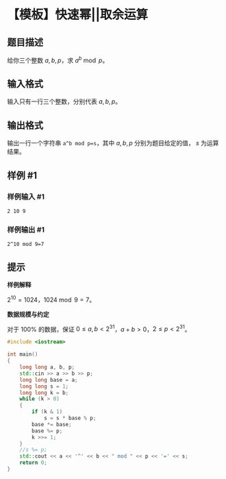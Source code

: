 # 【模板】快速幂||取余运算

## 题目描述

给你三个整数 $a,b,p$，求 $a^b \bmod p$。

## 输入格式

输入只有一行三个整数，分别代表 $a,b,p$。

## 输出格式

输出一行一个字符串 `a^b mod p=s`，其中 $a,b,p$ 分别为题目给定的值， $s$ 为运算结果。

## 样例 #1

### 样例输入 #1

```
2 10 9
```

### 样例输出 #1

```
2^10 mod 9=7
```

## 提示

**样例解释**

$2^{10} = 1024$，$1024 \bmod 9 = 7$。

**数据规模与约定**

对于 $100\%$ 的数据，保证 $0\le a,b < 2^{31}$，$a+b>0$，$2 \leq p \lt 2^{31}$。

```C++
#include <iostream>

int main()
{
    long long a, b, p;
    std::cin >> a >> b >> p;
    long long base = a;
    long long s = 1;
    long long k = b;
    while (k > 0)
    {
        if (k & 1)
            s = s * base % p;
        base *= base;
        base %= p;
        k >>= 1;
    }
    //s %= p;
    std::cout << a << '^' << b << " mod " << p << '=' << s;
    return 0;
}

```